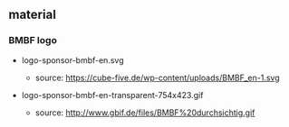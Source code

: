 ## material

### BMBF logo

* logo-sponsor-bmbf-en.svg
  * source: https://cube-five.de/wp-content/uploads/BMBF_en-1.svg

* logo-sponsor-bmbf-en-transparent-754x423.gif
  * source: http://www.gbif.de/files/BMBF%20durchsichtig.gif